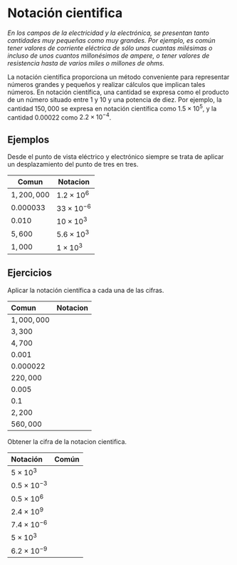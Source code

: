 # Notación cientifica

*En los campos de la electricidad y la electrónica, se presentan tanto cantidades muy pequeñas como muy grandes. Por ejemplo, es común tener valores de corriente eléctrica de sólo unas cuantas milésimas o incluso de unos cuantos millonésimos de ampere, o tener valores de resistencia hasta de varios miles o millones de ohms.*

La notación científica proporciona un método conveniente para representar números grandes y pequeños y realizar cálculos que implican tales números. En notación científica, una cantidad se expresa como el producto de un número situado entre $1$ y $10$ y una potencia de diez. Por ejemplo, la cantidad $150,000$ se expresa en notación científica como $1.5 \times 10^5$, y la cantidad 0.00022 como $2.2 \times 10^{-4}$.

## Ejemplos

Desde el punto de vista eléctrico y electrónico siempre se trata de aplicar un desplazamiento del punto de tres en tres.

|Comun|Notacion|
|--|--|
|$1,200,000$|$1.2 \times 10^6$|
|$0.000033$|$33 \times 10^{-6}$|
|$0.010$|$10 \times 10^3$|
|$5,600$|$5.6 \times 10^3$|
|$1,000$|$1 \times 10^3$|

## Ejercicios

Aplicar la notación científica a cada una de las cifras.

|Comun|Notacion|
|:-|-|
|$1,000,000$||
|$3,300$||
|$4,700$||
|$0.001$||
|$0.000022$||
|$220,000$||
|$0.005$||
|$0.1$||
|$2,200$||
|$560,000$||

Obtener la cifra de la notacion cientifica.

|Notación|Común|
|:-|-|
|$5 \times 10^{3}$||
|$0.5 \times 10^{-3}$||
|$0.5 \times 10^{6}$||
|$2.4 \times 10^{9}$||
|$7.4 \times 10^{-6}$||
|$5 \times 10^{3}$||
|$6.2 \times 10^{-9}$||